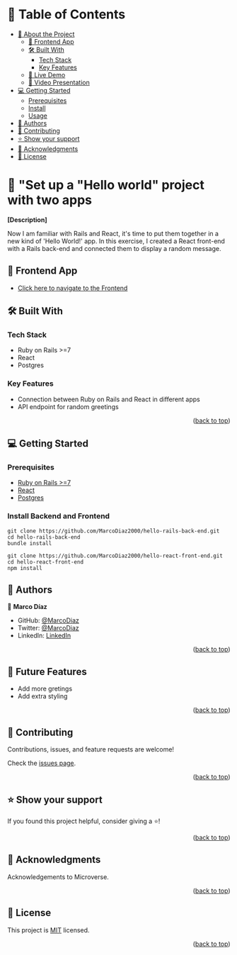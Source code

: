 <a name="readme-top"></a>

# 📗 Table of Contents

- [📖 About the Project](#about-project)
  - [🚀 Frontend App](#frontend)
  - [🛠 Built With](#built-with)
    - [Tech Stack](#tech-stack)
    - [Key Features](#key-features)
  - [🚀 Live Demo](#live-demo)
  - [🔭 Video Presentation](#video)
- [💻 Getting Started](#getting-started)
  - [Prerequisites](#prerequisites)
  - [Install](#install)
  - [Usage](#usage)
- [👥 Authors](#authors)
- [🤝 Contributing](#contributing)
- [⭐️ Show your support](#support)
- [🙏 Acknowledgments](#acknowledgements)
- [📝 License](#license)

<!-- PROJECT DESCRIPTION -->

# 📖 "Set up a "Hello world" project with two apps<a name="about-project"></a>

**[Description]**

Now I am familiar with Rails and React, it's time to put them together in a new kind of 'Hello World!' app. In this exercise, I created a React front-end with a Rails back-end and connected them to display a random message.

## 🚀 Frontend App <a name="frontend"></a>
- [Click here to navigate to the Frontend ](https://github.com/MarcoDiaz2000/hello-react-front-end)

## 🛠 Built With <a name="built-with"></a>

### Tech Stack <a name="tech-stack"></a>

- Ruby on Rails >=7
- React
- Postgres

### Key Features <a name="key-features"></a>

- Connection between Ruby on Rails and React in different apps
- API endpoint for random greetings

<p align="right">(<a href="#readme-top">back to top</a>)</p>


<!-- GETTING STARTED -->

## 💻 Getting Started <a name="getting-started"></a>

### Prerequisites

- [Ruby on Rails >=7](https://rubyonrails.org/)
- [React](https://reactjs.org/)
- [Postgres](https://www.postgresql.org/)

### Install Backend and Frontend

```
git clone https://github.com/MarcoDiaz2000/hello-rails-back-end.git
cd hello-rails-back-end
bundle install
```
```
git clone https://github.com/MarcoDiaz2000/hello-react-front-end.git
cd hello-react-front-end
npm install
```

<!-- AUTHORS -->

## 👥 Authors <a name="authors"></a>

👤 **Marco Díaz**

- GitHub: [@MarcoDiaz](https://github.com/MarcoDiaz2000)
- Twitter: [@MarcoDiaz](https://twitter.com/MarcoDi70620847)
- LinkedIn: [LinkedIn](https://www.linkedin.com/in/marco-diaz-0876a7268/)

<p align="right">(<a href="#readme-top">back to top</a>)</p>

## 🔭 Future Features <a name="future-features"></a>

- Add more gretings
- Add extra styling

<p align="right">(<a href="#readme-top">back to top</a>)</p>

<!-- CONTRIBUTING -->

## 🤝 Contributing <a name="contributing"></a>

Contributions, issues, and feature requests are welcome!

Check the [issues page](../../issues/).

<p align="right">(<a href="#readme-top">back to top</a>)</p>

<!-- SUPPORT -->

## ⭐️ Show your support <a name="support"></a>

If you found this project helpful, consider giving a ⭐️!

<p align="right">(<a href="#readme-top">back to top</a>)</p>

<!-- ACKNOWLEDGEMENTS -->

## 🙏 Acknowledgments <a name="acknowledgements"></a>

Acknowledgements to Microverse.

<p align="right">(<a href="#readme-top">back to top</a>)</p>

<!-- LICENSE -->

## 📝 License <a name="license"></a>

This project is [MIT](./LICENSE) licensed.

<p align="right">(<a href="#readme-top">back to top</a>)</p>

